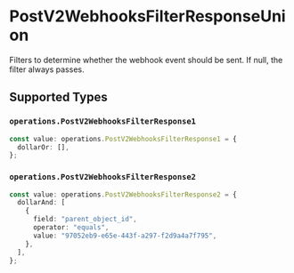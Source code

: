 # PostV2WebhooksFilterResponseUnion

Filters to determine whether the webhook event should be sent. If null, the filter always passes.


## Supported Types

### `operations.PostV2WebhooksFilterResponse1`

```typescript
const value: operations.PostV2WebhooksFilterResponse1 = {
  dollarOr: [],
};
```

### `operations.PostV2WebhooksFilterResponse2`

```typescript
const value: operations.PostV2WebhooksFilterResponse2 = {
  dollarAnd: [
    {
      field: "parent_object_id",
      operator: "equals",
      value: "97052eb9-e65e-443f-a297-f2d9a4a7f795",
    },
  ],
};
```

